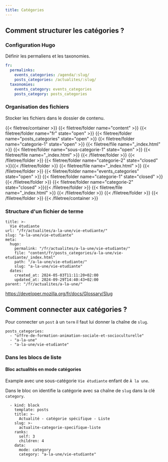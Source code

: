 ```yaml
---
title: Catégories
---
```


## Comment structurer les catégories ?

### Configuration Hugo

Définir les permaliens et les taxonomies.

```yaml {filename="config/_default/languages.yaml"}
fr:
  permalinks:
    events_categories: /agenda/:slug/
    posts_categories: /actualites/:slug/
  taxonomies:
    events_category: events_categories
    posts_category: posts_categories
```

### Organisation des fichiers

Stocker les fichiers dans le dossier de contenu.

{{< filetree/container >}}
  {{< filetree/folder name="content" >}}
    {{< filetree/folder name="fr" state="open" >}}
      {{< filetree/folder name="posts_categories" state="open" >}}
        {{< filetree/folder name="categorie-1" state="open" >}}
          {{< filetree/file name="_index.html" >}}
          {{< filetree/folder name="sous-categorie-1" state="open" >}}
            {{< filetree/file name="_index.html" >}}
          {{< /filetree/folder >}}
        {{< /filetree/folder >}}
        {{< filetree/folder name="categorie-2" state="closed" >}}{{< /filetree/folder >}}
        {{< filetree/file name="_index.html" >}}
      {{< /filetree/folder >}}
      {{< filetree/folder name="events_categories" state="open" >}}
        {{< filetree/folder name="categorie-1" state="closed" >}}{{< /filetree/folder >}}
        {{< filetree/folder name="categorie-2" state="closed" >}}{{< /filetree/folder >}}
        {{< filetree/file name="_index.html" >}}
      {{< /filetree/folder >}}
    {{< /filetree/folder >}}
  {{< /filetree/folder >}}
{{< /filetree/container >}}

### Structure d'un fichier de terme

```yaml{filename="content/fr/posts_categories/a-la-une/vie-etudiante/_index.html"}
title: >-
  Vie étudiante
url: "/fr/actualites/a-la-une/vie-etudiante/"
slug: "a-la-une/vie-etudiante"
meta:
  hugo:
    permalink: "/fr/actualites/a-la-une/vie-etudiante/"
    file: "content/fr/posts_categories/a-la-une/vie-etudiante/_index.html"
    path: "/a-la-une/vie-etudiante/"
    slug: "a-la-une/vie-etudiante"
  dates:
    created_at: 2024-05-03T11:11:20+02:00
    updated_at: 2024-09-29T14:40:43+02:00
parent: "/fr/actualites/a-la-une/"
```
https://developer.mozilla.org/fr/docs/Glossary/Slug

## Comment connecter aux catégories ?

Pour connecter un `post` à un `term` il faut lui donner la chaîne de `slug`.

```
posts_categories:
  - "offre-de-formation-animation-sociale-et-socioculturelle"
  - "a-la-une"
  - "a-la-une/vie-etudiante"
```

### Dans les blocs de liste

#### Bloc actualités en mode catégories

Example avec une sous-catégorie `Vie étudiante` enfant de `À la une`.

Dans le bloc on identifie la catégorie avec sa chaîne de `slug` dans la clé `category`.

```
  - kind: block
    template: posts
    title: >-
      Actualité - catégorie spécifique - Liste
    slug: >-
      actualite-categorie-specifique-liste
    ranks:
      self: 3
      children: 4
    data:
      mode: category
      category: "a-la-une/vie-etudiante"
```
